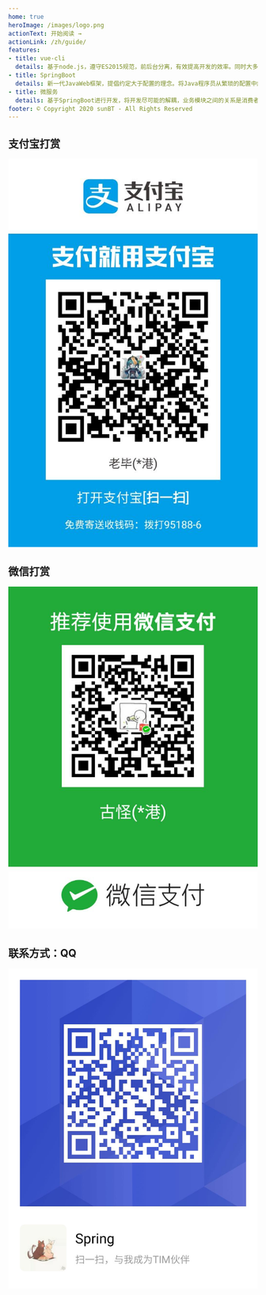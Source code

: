 ```yaml
---
home: true
heroImage: /images/logo.png
actionText: 开始阅读 →
actionLink: /zh/guide/
features:
- title: vue-cli
  details: 基于node.js，遵守ES2015规范，前后台分离，有效提高开发的效率。同时大多数小程序也是使用vue并遵循vue语法的
- title: SpringBoot
  details: 新一代JavaWeb框架，提倡约定大于配置的理念。将Java程序员从繁琐的配置中解放，让我们更加专注于业务本身。良好的生态环境，帮助我们解决大多的问题
- title: 微服务
  details: 基于SpringBoot进行开发，将开发尽可能的解耦，业务模块之间的关系是消费者和提供者，每一个模块也可以同时作为消费者和提供者。易于针对不同的业务需求进行扩展，并且易于升级相关的技术
footer: © Copyright 2020 sunBT - All Rights Reserved
---
```

<div class="features">
<div class="feature">
<h2>支付宝打赏</h2>
<p>
<img src="/images/zfb.jpg">
</p>
</div>
<div class="feature">
<h2>微信打赏</h2>
<p>
<img src="/images/wx.jpg">
</p>
</div>
<div class="feature">
<h2>联系方式：QQ</h2>
<p>
<img src="/images/qq.jpg">
</p>
</div>
</div>